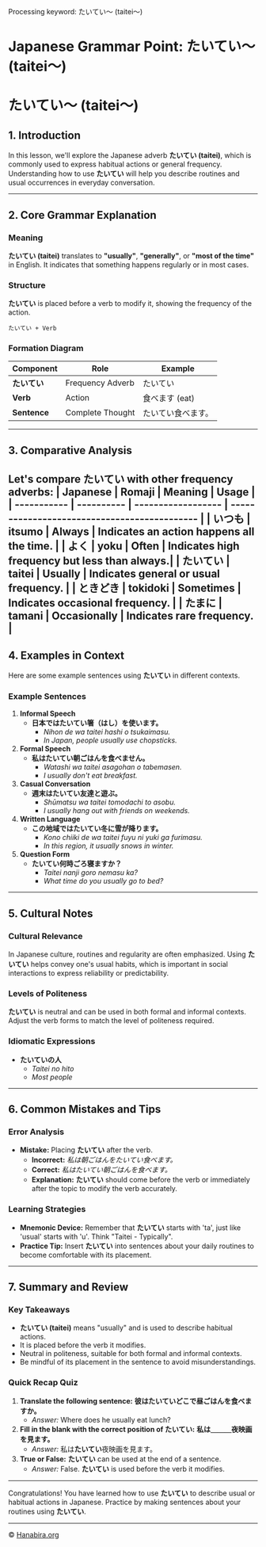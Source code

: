 Processing keyword: たいてい～ (taitei～)
# Japanese Grammar Point: たいてい～ (taitei～)
# たいてい～ (taitei～)
## 1. Introduction
In this lesson, we'll explore the Japanese adverb **たいてい (taitei)**, which is commonly used to express habitual actions or general frequency. Understanding how to use **たいてい** will help you describe routines and usual occurrences in everyday conversation.

---
## 2. Core Grammar Explanation
### Meaning
**たいてい (taitei)** translates to **"usually"**, **"generally"**, or **"most of the time"** in English. It indicates that something happens regularly or in most cases.
### Structure
**たいてい** is placed before a verb to modify it, showing the frequency of the action.
```
たいてい + Verb
```
### Formation Diagram
| Component    | Role              | Example           |
| ------------ | ----------------- | ----------------- |
| **たいてい** | Frequency Adverb  | たいてい          |
| **Verb**     | Action            | 食べます (eat)    |
| **Sentence** | Complete Thought  | たいてい食べます。|
---
## 3. Comparative Analysis
Let's compare **たいてい** with other frequency adverbs:
| Japanese    | Romaji     | Meaning            | Usage                                        |
| ----------- | ---------- | ------------------ | -------------------------------------------- |
| いつも       | itsumo     | Always             | Indicates an action happens all the time.    |
| よく         | yoku       | Often              | Indicates high frequency but less than always.|
| たいてい     | taitei     | Usually            | Indicates general or usual frequency.        |
| ときどき     | tokidoki   | Sometimes          | Indicates occasional frequency.              |
| たまに       | tamani     | Occasionally       | Indicates rare frequency.                    |
---
## 4. Examples in Context
Here are some example sentences using **たいてい** in different contexts.
### Example Sentences
1. **Informal Speech**
   - **日本ではたいてい箸（はし）を使います。**
     - *Nihon de wa taitei hashi o tsukaimasu.*
     - *In Japan, people usually use chopsticks.*
2. **Formal Speech**
   - **私はたいてい朝ごはんを食べません。**
     - *Watashi wa taitei asagohan o tabemasen.*
     - *I usually don't eat breakfast.*
3. **Casual Conversation**
   - **週末はたいてい友達と遊ぶ。**
     - *Shūmatsu wa taitei tomodachi to asobu.*
     - *I usually hang out with friends on weekends.*
4. **Written Language**
   - **この地域ではたいてい冬に雪が降ります。**
     - *Kono chiiki de wa taitei fuyu ni yuki ga furimasu.*
     - *In this region, it usually snows in winter.*
5. **Question Form**
   - **たいてい何時ごろ寝ますか？**
     - *Taitei nanji goro nemasu ka?*
     - *What time do you usually go to bed?*
---
## 5. Cultural Notes
### Cultural Relevance
In Japanese culture, routines and regularity are often emphasized. Using **たいてい** helps convey one's usual habits, which is important in social interactions to express reliability or predictability.
### Levels of Politeness
**たいてい** is neutral and can be used in both formal and informal contexts. Adjust the verb forms to match the level of politeness required.
### Idiomatic Expressions
- **たいていの人**
  - *Taitei no hito*
  - *Most people*
---
## 6. Common Mistakes and Tips
### Error Analysis
- **Mistake:** Placing **たいてい** after the verb.
  - **Incorrect:** *私は朝ごはんをたいてい食べます。*
  - **Correct:** *私はたいてい朝ごはんを食べます。*
  - **Explanation:** **たいてい** should come before the verb or immediately after the topic to modify the verb accurately.
### Learning Strategies
- **Mnemonic Device:** Remember that **たいてい** starts with 'ta', just like 'usual' starts with 'u'. Think "Taitei - Typically".
- **Practice Tip:** Insert **たいてい** into sentences about your daily routines to become comfortable with its placement.
---
## 7. Summary and Review
### Key Takeaways
- **たいてい (taitei)** means "usually" and is used to describe habitual actions.
- It is placed before the verb it modifies.
- Neutral in politeness, suitable for both formal and informal contexts.
- Be mindful of its placement in the sentence to avoid misunderstandings.
### Quick Recap Quiz
1. **Translate the following sentence:**
   **彼はたいていどこで昼ごはんを食べますか。**
   - *Answer:* Where does he usually eat lunch?
2. **Fill in the blank with the correct position of たいてい:**
   **私は＿＿＿夜映画を見ます。**
   - *Answer:* 私は**たいてい**夜映画を見ます。
3. **True or False:** **たいてい** can be used at the end of a sentence.
   - *Answer:* False. **たいてい** is used before the verb it modifies.
---
Congratulations! You have learned how to use **たいてい** to describe usual or habitual actions in Japanese. Practice by making sentences about your routines using **たいてい**.


---

© [Hanabira.org](https://hanabira.org)
